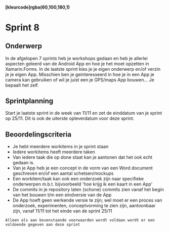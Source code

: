 #### [kleurcode]rgba(60,100,180,1)

# Sprint 8

## Onderwerp

In de afgelopen 7 sprints heb je workshops gedaan en heb je allerlei aspecten geleerd van de Android App en hoe je het moet opzetten in Xamarin.Forms. In de laatste sprint kies je je eigen onderwerp en/of verzin je je eigen App. Misschien ben je geinteresseerd in hoe je in een App je camera kan gebruiken of wil je juist een je GPS/maps App bouwen... Je bepaalt het zelf. 

## Sprintplanning

Start je laatste sprint in de week van 11/11 en zet de einddatum van je sprint op 25/11.
Dit is ook de uiterste opleverdatum voor deze sprint.

## Beoordelingscriteria

- Je hebt meerdere workitems in je sprint staan 
- Iedere workitems heeft meerdere taken
- Van iedere taak die op done staat kan je aantonen dat het ook echt gedaan is.
- Van je App heb je een concept in de vorm van een Word document geschreven en/of een aantal schetsen/mockups
- Een workitem/taak kan ook een onderzoek zijn naar specifieke onderwerpen m.b.t. bijvoorbeeld 'hoe krijg ik een kaart in een App'
- De commits in je repository laten (schone) commits zien vanaf het begin van het bouwen t/m een eindversie van de App
- De App hoeft geen werkende versie te zijn; wel moet er een proces van onderzoek, experimenten, conceptvorming te zien zijn, aantoonbaar zijn, vanaf 11/11 tot het einde van de sprint 25/11

``Alleen als aan bovenstaande voorwaarden wordt voldaan wordt er een voldoende gegeven aan deze sprint``